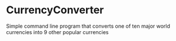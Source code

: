 # CurrencyConverter
Simple command line program that converts one of ten major world currencies into 9 other popular currencies
